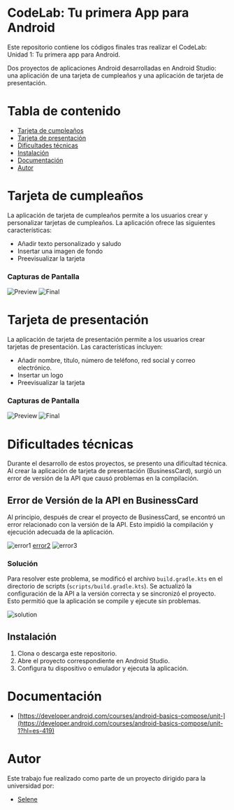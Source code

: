 # CodeLab: Tu primera App para Android

Este repositorio contiene los códigos finales tras realizar el CodeLab: Unidad 1: Tu primera app para Android.

Dos proyectos de aplicaciones Android desarrolladas en Android Studio: una aplicación de una tarjeta de cumpleaños y una aplicación de tarjeta de presentación.

# Tabla de contenido
- [Tarjeta de cumpleaños](#tarjeta-de-cumpleaños)
- [Tarjeta de presentación](#tarjeta-de-presentacion)
- [Dificultades técnicas](#dificultades-técnicas)
- [Instalación](#instalación)
- [Documentación](#documentación)
- [Autor](#autor)

# Tarjeta de cumpleaños

La aplicación de tarjeta de cumpleaños permite a los usuarios crear y personalizar tarjetas de cumpleaños. La aplicación ofrece las siguientes características:
- Añadir texto personalizado y saludo
- Insertar una imagen de fondo
- Preevisualizar la tarjeta

### Capturas de Pantalla

![Preview](Images/PreviewBirthdayCard.png)
![Final](Images/BirthdayCard.png)

# Tarjeta de presentación

La aplicación de tarjeta de presentación permite a los usuarios crear tarjetas de presentación. Las características incluyen:
- Añadir nombre, título, número de teléfono, red social y correo electrónico.
- Insertar un logo
- Preevisualizar la tarjeta

### Capturas de Pantalla

![Preview](Images/PreviewBusinessCard.png)
![Final](Images/BusinessCard.png)

# Dificultades técnicas

Durante el desarrollo de estos proyectos, se presento una dificultad técnica. Al crear la aplicación de tarjeta de presentación (BusinessCard), surgió un error de versión de la API que causó problemas en la compilación.

## Error de Versión de la API en BusinessCard

Al principio, después de crear el proyecto de BusinessCard, se encontró un error relacionado con la versión de la API. Esto impidió la compilación y ejecución adecuada de la aplicación.

![error1](/CodeLab/Tu-primera-App-para-Android/Images/error1.png)
[error2](Images/error2.png)
![error3](Images/error3.png)

### Solución

Para resolver este problema, se modificó el archivo `build.gradle.kts` en el directorio de scripts (`scripts/build.gradle.kts`). Se actualizó la configuración de la API a la versión correcta y se sincronizó el proyecto. Esto permitió que la aplicación se compile y ejecute sin problemas.

![solution](/Images/solution.png)

## Instalación

1. Clona o descarga este repositorio.
2. Abre el proyecto correspondiente en Android Studio.
3. Configura tu dispositivo o emulador y ejecuta la aplicación.

# Documentación
- [https://developer.android.com/courses/android-basics-compose/unit-](https://developer.android.com/courses/android-basics-compose/unit-1?hl=es-419)
  
# Autor
Este trabajo fue realizado como parte de un proyecto dirigido para la universidad por:
- [Selene](https://github.com/SeleneGonzalezCurbelo)
